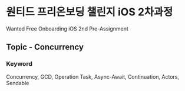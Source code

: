 # 원티드 프리온보딩 챌린지 iOS 2차과정 

Wanted Free Onboarding iOS 2nd Pre-Assignment 

## Topic - Concurrency

### Keyword

Concurrency, GCD, Operation
Task, Async-Await, Continuation, Actors, Sendable





